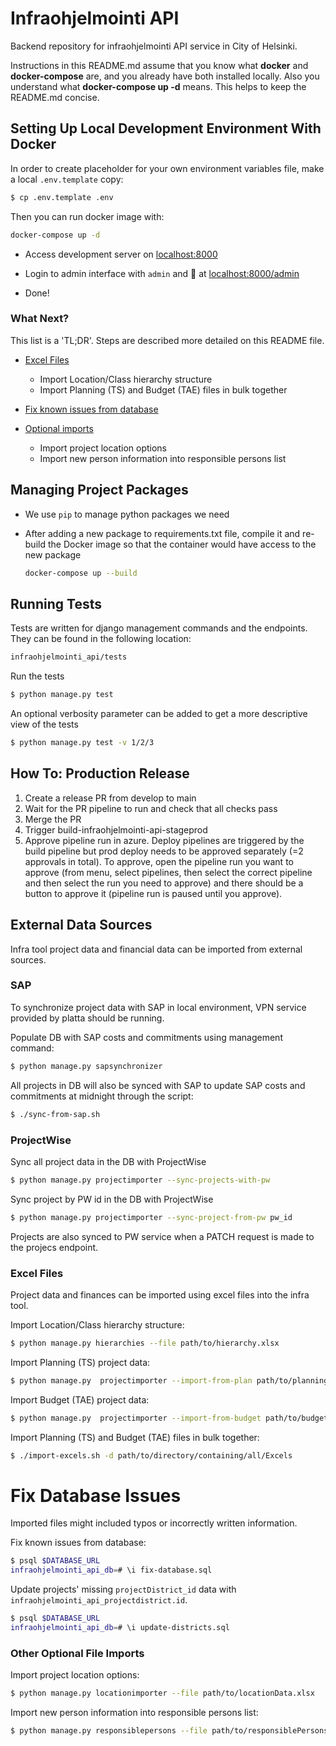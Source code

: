 # Infraohjelmointi API

Backend repository for infraohjelmointi API service in City of Helsinki.

Instructions in this README.md assume that you know  what __docker__ and __docker-compose__ are, and you already have both installed locally. Also you understand what __docker-compose up -d__ means.
This helps to keep the README.md concise.

## Setting Up Local Development Environment With Docker

In order to create placeholder for your own environment variables file, make a local `.env.template` copy:

```bash
$ cp .env.template .env
```

Then you can run docker image with:

  ```bash
  docker-compose up -d
  ```

- Access development server on [localhost:8000](http://localhost:8000)

- Login to admin interface with `admin` and 🥥 at [localhost:8000/admin](http://localhost:8000/admin)

- Done!

### What Next?

This list is a 'TL;DR'. Steps are described more detailed on this README file.

- [Excel Files](#excel-files)
  - Import Location/Class hierarchy structure
  - Import Planning (TS) and Budget (TAE) files in bulk together
- [Fix known issues from database](#fix-database-issues)

- [Optional imports](#other-optional-file-imports)
  - Import project location options
  - Import new person information into responsible persons list

## Managing Project Packages

- We use `pip` to manage python packages we need
- After adding a new package to requirements.txt file, compile it and re-build the Docker image so that the container would have access to the new package

  ```bash
  docker-compose up --build
  ```

## Running Tests

Tests are written for django management commands and the endpoints. They can be found in the following location:

  ```bash
  infraohjelmointi_api/tests
  ```
Run the tests

  ```bash
  $ python manage.py test
  ```
An optional verbosity parameter can be added to get a more descriptive view of the tests

  ```bash
  $ python manage.py test -v 1/2/3
  ```

## How To: Production Release

1. Create a release PR from develop to main
2. Wait for the PR pipeline to run and check that all checks pass
3. Merge the PR
4. Trigger build-infraohjelmointi-api-stageprod
5. Approve pipeline run in azure. Deploy pipelines are triggered by the build pipeline but prod deploy needs to be approved separately (=2 approvals in total). To approve, open the pipeline run you want to approve (from menu, select pipelines, then select the correct pipeline and then select the run you need to approve) and there should be a button to approve it (pipeline run is paused until you approve).

## External Data Sources

Infra tool project data and financial data can be imported from external sources.

### SAP

To synchronize project data with SAP in local environment, VPN service provided by platta should be running.

Populate DB with SAP costs and commitments using management command:

  ```bash
  $ python manage.py sapsynchronizer
  ```
All projects in DB will also be synced with SAP to update SAP costs and commitments at midnight through the script:

  ```bash
  $ ./sync-from-sap.sh
  ```

### ProjectWise

Sync all project data in the DB with ProjectWise

  ```bash
  $ python manage.py projectimporter --sync-projects-with-pw
  ```

Sync project by PW id in the DB with ProjectWise

  ```bash
  $ python manage.py projectimporter --sync-project-from-pw pw_id
  ```

Projects are also synced to PW service when a PATCH request is made to the projecs endpoint.

### Excel Files

Project data and finances can be imported using excel files into the infra tool.

Import Location/Class hierarchy structure:

  ```bash
  $ python manage.py hierarchies --file path/to/hierarchy.xlsx
  ```

Import Planning (TS) project data:

  ```bash
  $ python manage.py  projectimporter --import-from-plan path/to/planningFile.xlsx
  ```

Import Budget (TAE) project data:

  ```bash
  $ python manage.py  projectimporter --import-from-budget path/to/budgetFile.xlsx
  ```

Import Planning (TS) and Budget (TAE) files in bulk together:

  ```bash
  $ ./import-excels.sh -d path/to/directory/containing/all/Excels
  ```

# Fix Database Issues

Imported files might included typos or incorrectly written information.

Fix known issues from database:

  ```bash
  $ psql $DATABASE_URL
  infraohjelmointi_api_db=# \i fix-database.sql
  ```

Update projects' missing `projectDistrict_id` data with `infraohjelmointi_api_projectdistrict.id`.

  ```bash
  $ psql $DATABASE_URL
  infraohjelmointi_api_db=# \i update-districts.sql
  ```

### Other Optional File Imports

Import project location options:

  ```bash
  $ python manage.py locationimporter --file path/to/locationData.xlsx
  ```

Import new person information into responsible persons list:

  ```bash
  $ python manage.py responsiblepersons --file path/to/responsiblePersons.xlsx
  ```
  